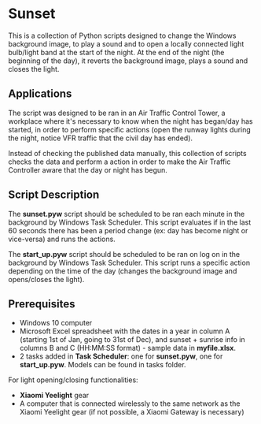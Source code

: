 # Sunset
This is a collection of Python scripts designed to change the Windows background image, to play a sound and to open a locally connected light bulb/light band at the start of the night. At the end of the night (the beginning of the day), it reverts the background image, plays a sound and closes the light.

## Applications

The script was designed to be ran in an Air Traffic Control Tower, a workplace where it's necessary to know when the night has began/day has started, in order to perform specific actions (open the runway lights during the night, notice VFR traffic that the civil day has ended). 

Instead of checking the published data manually, this collection of scripts checks the data and perform a action in order to make the Air Traffic Controller aware that the day or night has begun.

## Script Description

The **sunset.pyw** script should be scheduled to be ran each minute in the background by Windows Task Scheduler. This script evaluates if in the last 60 seconds there has been a period change (ex: day has become night or vice-versa) and runs the actions.

The **start_up.pyw** script should be scheduled to be ran on log on in the background by Windows Task Scheduler. This script runs a specific action depending on the time of the day (changes the background image and opens/closes the light).

## Prerequisites
* Windows 10 computer
* Microsoft Excel spreadsheet with the dates in a year in column A (starting 1st of Jan, going to 31st of Dec), and sunset + sunrise info in columns B and C (HH:MM:SS format) - sample data in **myfile.xlsx**.
* 2 tasks added in **Task Scheduler**: one for **sunset.pyw**, one for **start_up.pyw**. Models can be found in tasks folder.

For light opening/closing functionalities:
* **Xiaomi Yeelight** gear
* A computer that is connected wirelessly to the same network as the Xiaomi Yeelight gear (if not possible, a Xiaomi Gateway is necessary)
